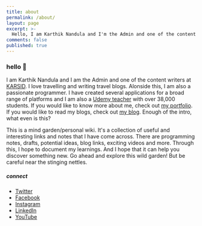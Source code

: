 ```yaml
---
title: about
permalink: /about/
layout: page
excerpt: >-
  Hello, I am Karthik Nandula and I'm the Admin and one of the content writers at KARSID.
comments: false
published: true
---
```


### hello 👋

I am Karthik Nandula and I am the Admin and one of the content writers at [KARSID](https://www.karsidonline.com/). I love travelling and writing travel blogs. Alonside this, I am also a passionate programmer. I have created several applications for a broad range of platforms and I am also a [Udemy teacher](https://www.udemy.com/user/karthik-nandula/) with over 38,000 students. If you would like to know more about me, check out [my portfolio](https://www.karsidonline.com/portfolio/). If you would like to read my blogs, check out [my blog](https://www.karsidonline.com/). Enough of the intro, what even is this?

This is a mind garden/personal wiki. It's a collection of useful and interesting links and notes that I have come across. There are programming notes, drafts, potential ideas, blog links, exciting videos and more. Through this, I hope to document my learnings. And I hope that it can help you discover something new. Go ahead and explore this wild garden! But be careful near the stinging nettles.

##### connect 

- [Twitter](https://twitter.com/nandulakarthik)
- [Facebook](https://www.facebook.com/karthiknandula1)
- [Instagram](https://www.instagram.com/apple.karthik1/?hl=en)
- [LinkedIn](https://uk.linkedin.com/in/karthik-nandula)
- [YouTube](https://www.youtube.com/channel/UCKPqvwlU9lKunpD8yPf4NqQ)

